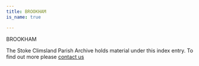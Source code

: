 ```yaml
---
title: BROOKHAM
is_name: true

---
```


BROOKHAM


The Stoke Climsland Parish Archive holds material under this index entry. To find out more please [contact us](/contact/)
